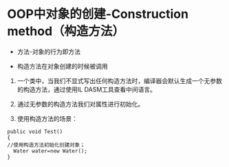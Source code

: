 # OOP中对象的创建-Construction method（构造方法）

- 方法-对象的行为即方法

- 构造方法在对象创建的时候被调用

1. 一个类中，当我们不显式写出任何构造方法时，编译器会默认生成一个无参数的构造方法，通过使用IL DASM工具查看中间语言。

2. 通过无参数的构造方法我们对属性进行初始化。

3. 使用构造方法的场景：
```c-sharp
public void Test()
{
//使用构造方法初始化创建对象；
  Water water=new Water();
}
```
